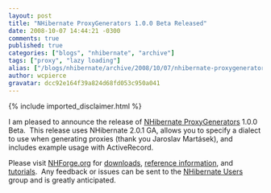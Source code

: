 ```yaml
---
layout: post
title: "NHibernate ProxyGenerators 1.0.0 Beta Released"
date: 2008-10-07 14:44:21 -0300
comments: true
published: true
categories: ["blogs", "nhibernate", "archive"]
tags: ["proxy", "lazy loading"]
alias: ["/blogs/nhibernate/archive/2008/10/07/nhibernate-proxygenerators-1-0-0-beta-released.aspx"]
author: wcpierce
gravatar: dcc92e164f39a824d68fd053c950a041
---
```

{% include imported_disclaimer.html %}
<p>I am pleased to announce the release of <a href="http://www.nhforge.org/blogs/nhibernate/archive/2008/09/22/introducing-nhibernate-proxygenerators.aspx" target="_blank">NHibernate ProxyGenerators</a> 1.0.0 Beta.&#160; This release uses NHibernate 2.0.1 GA, allows you to specify a dialect to use when generating proxies (thank you Jaroslav Martásek), and includes example usage with ActiveRecord.&#160; </p>  <p>Please visit <a href="http://nhforge.org/">NHForge.org</a> for <a href="http://www.nhforge.org/media/g/proxygenerators/default.aspx" target="_blank">downloads</a>, <a href="http://www.nhforge.org/wikis/proxygenerators10/default.aspx" target="_blank">reference information</a>, and <a href="http://www.nhforge.org/wikis/howtonh/pre-generate-lazy-loading-proxies.aspx">tutorials</a>.&#160; Any feedback or issues can be sent to the <a href="http://groups.google.com/group/nhusers">NHibernate Users</a> group and is greatly anticipated.</p>
